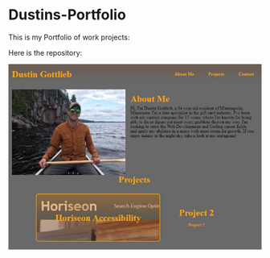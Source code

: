 # Dustins-Portfolio
This is my Portfolio of work projects:

Here is the repository:


![portfolio demo](./assets/images/portfolio-screenshot.jpg)
